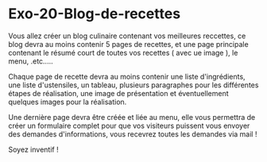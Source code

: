 # Exo-20-Blog-de-recettes

Vous allez créer un blog culinaire contenant vos meilleures reccettes, ce blog devra au moins contenir 5 pages de 
recettes, et une page principale contenant le résumé court de toutes vos recettes ( avec ue image ), le menu, .etc.....

Chaque page de recette devra au moins contenir une liste d'ingrédients, une liste d'ustensiles, un tableau, plusieurs 
paragraphes pour les différentes étapes de réalisation, une image de présentation et éventuellement quelques images pour
 la réalisation.

Une dernière page devra être créée et liée au menu, elle vous permettra de créer un formulaire complet pour que vos 
visiteurs puissent vous envoyer des demandes d'informations, vous recevrez toutes les demandes via mail !

Soyez inventif !
